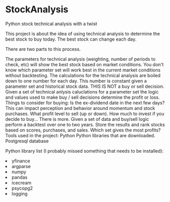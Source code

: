 # StockAnalysis
Python stock technical analysis with a twist

This project is about the idea of using technical analysis to determine the best stock to buy today. The best stock can change each day.

There are two parts to this process.

The parameters for technical analysis (weighting, number of periods to check, etc) will show the best stock based on market conditions.
You don't know which parameter set will work best in the current market conditions without backtesting.
The calculations for the technical analysis are boiled down to one number for each day. This number is constant given a parameter set and historical stock data. THIS IS NOT a buy or sell decision.
Given a set of technical anlysis caluclations for a parameter set the logic and values used to make buy / sell decisions determine the profit or loss.
Things to consider for buying: Is the ex-dividend date in the next few days? This can impact perception and behavior around
momentum and stock purchases. What profit level to sell (up or down). How much to invest if you decide to buy... There is more.
Given a set of data and buy/sell logic perform a backtest over one to two years. Store the results and rank stocks based on scores, purchases, and sales. Which set gives the most profits?
Tools used in the project:
Python
Python libraries that are downloaded.
Postgresql database

Python library list (I probably missed something that needs to be installed):
<li>yfinance</li>
<li>argparse</li>
<li>numpy</li>
<li>pandas</li>
<li>icecream</li>
<li>psycopg2</li>
<li>logging</li>

